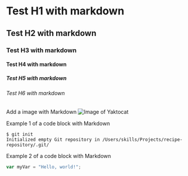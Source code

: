 # Test H1 with markdown
## Test H2 with markdown
### Test H3 with markdown
#### Test H4 with markdown
##### Test H5 with markdown
###### Test H6 with markdown

Add a image with Markdown
![Image of Yaktocat](https://octodex.github.com/images/yaktocat.png)

Example 1 of a code block with Markdown
```
$ git init
Initialized empty Git repository in /Users/skills/Projects/recipe-repository/.git/
```
Example 2 of a code block with Markdown
``` javascript
var myVar = "Hello, world!";
```
